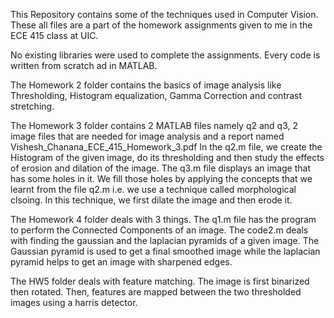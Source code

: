 This Repository contains some of the techniques used in Computer Vision. These all files are a part of the homework assignments given to me in the ECE 415 class at UIC.

No existing libraries were used to complete the assignments. Every code is written from scratch ad in MATLAB.

The Homework 2 folder contains the basics of image analysis like Thresholding, Histogram equalization, Gamma Correction and contrast stretching.

The Homework 3 folder contains 2 MATLAB files namely q2 and q3, 2 image files that are needed for image analysis and a report named Vishesh_Chanana_ECE_415_Homework_3.pdf
In the q2.m file, we create the Histogram of the given image, do its thresholding and then study the effects of erosion and dilation of the image.
The q3.m file displays an image that has some holes in it. We fill those holes by applying the concepts that we learnt from the file q2.m i.e. we use a technique called morphological clsoing. In this technique, we first dilate the image and then erode it. 

The Homework 4 folder deals with 3 things. The q1.m file has the program to perform the Connected Components of an image. The code2.m deals with finding the gaussian and the laplacian pyramids of a given image. The Gaussian pyramid is used to get a final smoothed image while the laplacian pyramid helps to get an image with sharpened edges. 

The HW5 folder deals with feature matching. The image is first binarized then rotated. Then, features are mapped between the two thresholded images using a harris detector.  